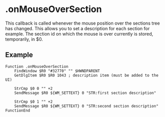 # .onMouseOverSection

This callback is called whenever the mouse position over the sections tree has changed. This allows you to set a description for each section for example. The section id on which the mouse is over currently is stored, temporarily, in $0.

## Example

    Function .onMouseOverSection
        FindWindow $R0 "#32770" "" $HWNDPARENT
        GetDlgItem $R0 $R0 1043 ; description item (must be added to the UI)

        StrCmp $0 0 "" +2
        SendMessage $R0 ${WM_SETTEXT} 0 "STR:first section description"

        StrCmp $0 1 "" +2
        SendMessage $R0 ${WM_SETTEXT} 0 "STR:second section description"
    FunctionEnd
